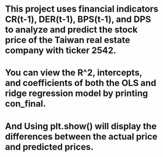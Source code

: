 # This project uses financial indicators CR(t-1), DER(t-1), BPS(t-1), and DPS to analyze and predict the stock price of the Taiwan real estate company with ticker 2542.
# You can view the R^2, intercepts, and coefficients of both the OLS and ridge regression model by printing con_final. 
# And Using plt.show() will display the differences between the actual price and predicted prices. 
